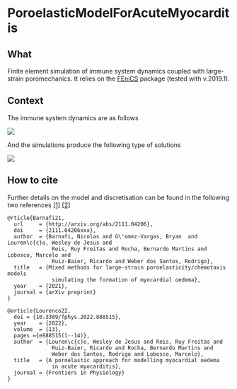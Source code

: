 # PoroelasticModelForAcuteMyocarditis

## What
Finite element simulation of immune system dynamics coupled with large-strain poromechanics. It relies on the [FEniCS](https://fenicsproject.org) package (tested with v.2019.1).

## Context 
The immune system dynamics are as follows 

![](https://github.com/ruizbaier/PoroelasticModelForAcuteMyocarditis/blob/main/scheme.png)

And the simulations produce the following type of solutions 

![](https://github.com/ruizbaier/PoroelasticModelForAcuteMyocarditis/blob/main/snapshots.png)


## How to cite
Further details on the model and discretisation can be found in the following two references [[1]](http://arxiv.org/abs/2111.04206) [[2]](https://www.frontiersin.org/articles/10.3389/fphys.2022.888515)
```
@rticle{Barnafi21,
  url     = {http://arxiv.org/abs/2111.04206},
  doi     = {2111.04206xxx},
  author  = {Barnafi, Nicolas and G\'omez-Vargas, Bryan  and Louren\c{c}o, Wesley de Jesus and 
              Reis, Ruy Freitas and Rocha, Bernardo Martins and Lobosco, Marcelo and 
              Ruiz-Baier, Ricardo and Weber dos Santos, Rodrigo},
  title   = {Mixed methods for large-strain poroelasticity/chemotaxis models 
              simulating the formation of myocardial oedema},
  year    = {2021},
  journal = {arXiv preprint}
}

@article{Lourenco22,
  doi = {10.3389/fphys.2022.888515},
  year    = {2022},
  volume  = {13}, 
  pages ={e888515(1--14)},
  author  = {Louren\c{c}o, Wesley de Jesus and Reis, Ruy Freitas and 
              Ruiz-Baier, Ricardo and Rocha, Bernardo Martins and 
              Weber dos Santos, Rodrigo and Lobosco, Marcelo},
  title   = {A poroelastic approach for modelling myocardial oedema 
              in acute myocarditis},
  journal = {Frontiers in Physiology}
}
```

